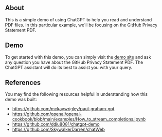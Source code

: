 ## About

This is a simple demo of using ChatGPT to help you read and understand PDF files. In this particular example, we'll be focusing on the GitHub Privacy Statement PDF.

## Demo

To get started with this demo, you can simply visit the [demo site](https://chatgpt-pdf-demo.vercel.app/) and ask any question you have about the GitHub Privacy Statement PDF. The ChatGPT assistant will do its best to assist you with your query.

## References

You may find the following resources helpful in understanding how this demo was built:

- https://github.com/mckaywrigley/paul-graham-gpt
- https://github.com/openai/openai-cookbook/blob/main/examples/How_to_stream_completions.ipynb
- https://github.com/ddiu8081/chatgpt-demo
- https://github.com/SkywalkerDarren/chatWeb

